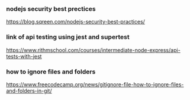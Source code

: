 ### nodejs security best prectices

https://blog.sqreen.com/nodejs-security-best-practices/

### link of api testing using jest and supertest

https://www.rithmschool.com/courses/intermediate-node-express/api-tests-with-jest

### how to ignore files and folders

https://www.freecodecamp.org/news/gitignore-file-how-to-ignore-files-and-folders-in-git/
